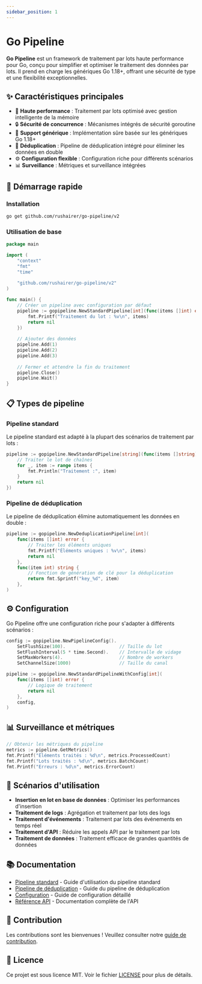 ```yaml
---
sidebar_position: 1
---
```


# Go Pipeline

**Go Pipeline** est un framework de traitement par lots haute performance pour Go, conçu pour simplifier et optimiser le traitement des données par lots. Il prend en charge les génériques Go 1.18+, offrant une sécurité de type et une flexibilité exceptionnelles.

## ✨ Caractéristiques principales

- 🚀 **Haute performance** : Traitement par lots optimisé avec gestion intelligente de la mémoire
- 🔒 **Sécurité de concurrence** : Mécanismes intégrés de sécurité goroutine
- 🎯 **Support générique** : Implémentation sûre basée sur les génériques Go 1.18+
- 🔄 **Déduplication** : Pipeline de déduplication intégré pour éliminer les données en double
- ⚙️ **Configuration flexible** : Configuration riche pour différents scénarios
- 📊 **Surveillance** : Métriques et surveillance intégrées

## 🚀 Démarrage rapide

### Installation

```bash
go get github.com/rushairer/go-pipeline/v2
```

### Utilisation de base

```go
package main

import (
    "context"
    "fmt"
    "time"
    
    "github.com/rushairer/go-pipeline/v2"
)

func main() {
    // Créer un pipeline avec configuration par défaut
    pipeline := gopipeline.NewStandardPipeline[int](func(items []int) error {
        fmt.Printf("Traitement du lot : %v\n", items)
        return nil
    })
    
    // Ajouter des données
    pipeline.Add(1)
    pipeline.Add(2)
    pipeline.Add(3)
    
    // Fermer et attendre la fin du traitement
    pipeline.Close()
    pipeline.Wait()
}
```

## 📋 Types de pipeline

### Pipeline standard
Le pipeline standard est adapté à la plupart des scénarios de traitement par lots :

```go
pipeline := gopipeline.NewStandardPipeline[string](func(items []string) error {
    // Traiter le lot de chaînes
    for _, item := range items {
        fmt.Println("Traitement :", item)
    }
    return nil
})
```

### Pipeline de déduplication
Le pipeline de déduplication élimine automatiquement les données en double :

```go
pipeline := gopipeline.NewDeduplicationPipeline[int](
    func(items []int) error {
        // Traiter les éléments uniques
        fmt.Printf("Éléments uniques : %v\n", items)
        return nil
    },
    func(item int) string {
        // Fonction de génération de clé pour la déduplication
        return fmt.Sprintf("key_%d", item)
    },
)
```

## ⚙️ Configuration

Go Pipeline offre une configuration riche pour s'adapter à différents scénarios :

```go
config := gopipeline.NewPipelineConfig().
    SetFlushSize(100).                    // Taille du lot
    SetFlushInterval(5 * time.Second).    // Intervalle de vidage
    SetMaxWorkers(4).                     // Nombre de workers
    SetChannelSize(1000)                  // Taille du canal

pipeline := gopipeline.NewStandardPipelineWithConfig[int](
    func(items []int) error {
        // Logique de traitement
        return nil
    },
    config,
)
```

## 📊 Surveillance et métriques

```go
// Obtenir les métriques du pipeline
metrics := pipeline.GetMetrics()
fmt.Printf("Éléments traités : %d\n", metrics.ProcessedCount)
fmt.Printf("Lots traités : %d\n", metrics.BatchCount)
fmt.Printf("Erreurs : %d\n", metrics.ErrorCount)
```

## 🎯 Scénarios d'utilisation

- **Insertion en lot en base de données** : Optimiser les performances d'insertion
- **Traitement de logs** : Agrégation et traitement par lots des logs
- **Traitement d'événements** : Traitement par lots des événements en temps réel
- **Traitement d'API** : Réduire les appels API par le traitement par lots
- **Traitement de données** : Traitement efficace de grandes quantités de données

## 📚 Documentation

- [Pipeline standard](./standard-pipeline) - Guide d'utilisation du pipeline standard
- [Pipeline de déduplication](./deduplication-pipeline) - Guide du pipeline de déduplication
- [Configuration](./configuration) - Guide de configuration détaillé
- [Référence API](./api-reference) - Documentation complète de l'API

## 🤝 Contribution

Les contributions sont les bienvenues ! Veuillez consulter notre [guide de contribution](https://github.com/rushairer/go-pipeline/blob/main/CONTRIBUTING.md).

## 📄 Licence

Ce projet est sous licence MIT. Voir le fichier [LICENSE](https://github.com/rushairer/go-pipeline/blob/main/LICENSE) pour plus de détails.